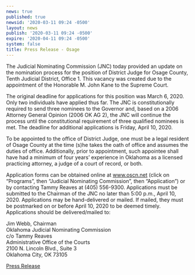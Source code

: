 ```yaml
---
news: true
published: true
newsid: '2020-03-11 09:24 -0500'
layout: news
publish: '2020-03-11 09:24 -0500'
expire: '2020-04-11 09:24 -0500'
system: false
title: Press Release - Osage
---
```

The Judicial Nominating Commission (JNC) today provided an update on the nomination process for the position of District Judge for Osage County, Tenth Judicial District, Office 1. This vacancy was created due to the appointment of the Honorable M. John Kane to the Supreme Court.

The original deadline for applications for this position was March 6, 2020. Only two individuals have applied thus far. The JNC is constitutionally required to send three nominees to the Governor and, based on a 2006 Attorney General Opinion (2006 OK AG 2), the JNC will continue the process until the constitutional requirement of three qualified nominees is met. The deadline for additional applications is Friday, April 10, 2020.

To be appointed to the office of District Judge, one must be a legal resident of Osage County at the time (s)he takes the oath of office and assumes the duties of office. Additionally, prior to appointment, such appointee shall have had a minimum of four years’ experience in Oklahoma as a licensed practicing attorney, a judge of a court of record, or both.

Application forms can be obtained online at www.oscn.net (click on “Programs”, then “Judicial Nominating Commission”, then “Application”) or by contacting Tammy Reaves at (405) 556-9300. Applications must be submitted to the Chairman of the JNC no later than 5:00 p.m., April 10, 2020. Applications may be hand-delivered or mailed. If mailed, they must be postmarked on or before April 10, 2020 to be deemed timely. Applications should be delivered/mailed to:

Jim Webb, Chairman  
Oklahoma Judicial Nominating Commission  
c/o Tammy Reaves  
Administrative Office of the Courts  
2100 N. Lincoln Blvd., Suite 3  
Oklahoma City, OK 73105 

[Press Release](http://www.oscn.net/images/news/jnc-press-release-re-advertise-osage-county-vacancy)